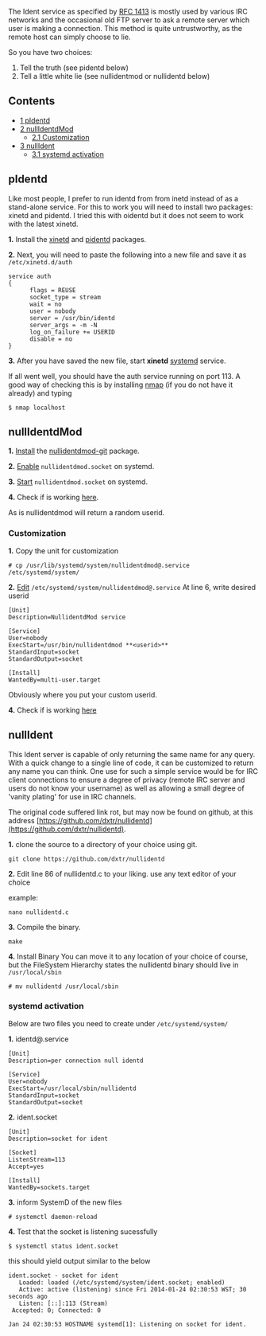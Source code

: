 The Ident service as specified by [RFC 1413](//tools.ietf.org/html/rfc1413) is mostly used by various IRC networks and the occasional old FTP server to ask a remote server which user is making a connection. This method is quite untrustworthy, as the remote host can simply choose to lie.

So you have two choices:

1.  Tell the truth (see pidentd below)
2.  Tell a little white lie (see nullidentmod or nullidentd below)

## Contents

*   [1 pIdentd](#pIdentd)
*   [2 nullIdentdMod](#nullIdentdMod)
    *   [2.1 Customization](#Customization)
*   [3 nullIdent](#nullIdent)
    *   [3.1 systemd activation](#systemd_activation)

## pIdentd

Like most people, I prefer to run identd from from inetd instead of as a stand-alone service. For this to work you will need to install two packages: xinetd and pidentd. I tried this with oidentd but it does not seem to work with the latest xinetd.

**1.** Install the [xinetd](https://www.archlinux.org/packages/?name=xinetd) and [pidentd](https://aur.archlinux.org/packages/pidentd/) packages.

**2.** Next, you will need to paste the following into a new file and save it as `/etc/xinetd.d/auth`

```
service auth
{
      flags = REUSE
      socket_type = stream
      wait = no
      user = nobody
      server = /usr/bin/identd
      server_args = -m -N
      log_on_failure += USERID
      disable = no
}

```

**3.** After you have saved the new file, start **xinetd** [systemd](/index.php/Systemd "Systemd") service.

If all went well, you should have the auth service running on port 113\. A good way of checking this is by installing [nmap](https://www.archlinux.org/packages/?name=nmap) (if you do not have it already) and typing

```
$ nmap localhost

```

## nullIdentdMod

**1.** [Install](/index.php/Install "Install") the [nullidentdmod-git](https://aur.archlinux.org/packages/nullidentdmod-git/) package.

**2.** [Enable](/index.php/Enable "Enable") `nullidentdmod.socket` on systemd.

**3.** [Start](/index.php/Start "Start") `nullidentdmod.socket` on systemd.

**4.** Check if is working [here](http://acidhub.click/NullidentdMod/).

As is nullidentdmod will return a random userid.

### Customization

**1.** Copy the unit for customization

```
# cp /usr/lib/systemd/system/nullidentdmod@.service /etc/systemd/system/

```

**2.** [Edit](/index.php/Edit "Edit") `/etc/systemd/system/nullidentdmod@.service` At line 6, write desired userid

```
[Unit]                                   
Description=NullidentdMod service        

[Service]                                
User=nobody                              
ExecStart=/usr/bin/nullidentdmod **<userid>**
StandardInput=socket                     
StandardOutput=socket                    

[Install]                                
WantedBy=multi-user.target               

```

Obviously where <userid> you put your custom userid.

**4.** Check if is working [here](http://acidhub.click/NullidentdMod/)

## nullIdent

This Ident server is capable of only returning the same name for any query. With a quick change to a single line of code, it can be customized to return any name you can think. One use for such a simple service would be for IRC client connections to ensure a degree of privacy (remote IRC server and users do not know your username) as well as allowing a small degree of 'vanity plating' for use in IRC channels.

The original code suffered link rot, but may now be found on github, at this address [https://github.com/dxtr/nullidentd](https://github.com/dxtr/nullidentd).

**1.** clone the source to a directory of your choice using git.

```
git clone https://github.com/dxtr/nullidentd

```

**2.** Edit line 86 of nullidentd.c to your liking. use any text editor of your choice

example:

```
nano nullidentd.c

```

**3.** Compile the binary.

```
make

```

**4.** Install Binary You can move it to any location of your choice of course, but the FileSystem Hierarchy states the nullidentd binary should live in `/usr/local/sbin`

```
# mv nullidentd /usr/local/sbin

```

### systemd activation

Below are two files you need to create under `/etc/systemd/system/`

**1.** identd@.service

```
[Unit]
Description=per connection null identd

[Service]
User=nobody
ExecStart=/usr/local/sbin/nullidentd
StandardInput=socket
StandardOutput=socket

```

**2.** ident.socket

```
[Unit]
Description=socket for ident

[Socket]
ListenStream=113
Accept=yes

[Install]
WantedBy=sockets.target

```

**3.** inform SystemD of the new files

```
# systemctl daemon-reload

```

**4.** Test that the socket is listening sucessfully

```
$ systemctl status ident.socket

```

this should yield output similar to the below

```
ident.socket - socket for ident
   Loaded: loaded (/etc/systemd/system/ident.socket; enabled)
   Active: active (listening) since Fri 2014-01-24 02:30:53 WST; 30 seconds ago
   Listen: [::]:113 (Stream)
 Accepted: 0; Connected: 0

Jan 24 02:30:53 HOSTNAME systemd[1]: Listening on socket for ident.

```